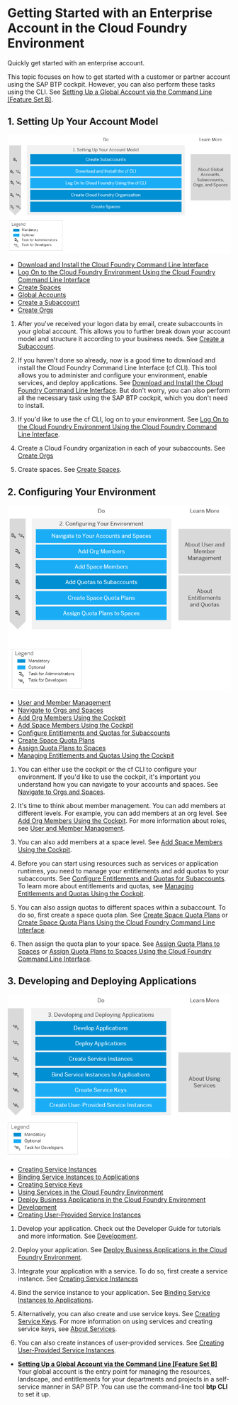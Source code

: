 <!-- loio56440ab2380041e092c29baf2893ef97 -->

# Getting Started with an Enterprise Account in the Cloud Foundry Environment

Quickly get started with an enterprise account.

This topic focuses on how to get started with a customer or partner account using the SAP BTP cockpit. However, you can also perform these tasks using the CLI. See [Setting Up a Global Account via the Command Line \[Feature Set B\]](Setting_Up_a_Global_Account_via_the_Command_Line_Feature_Set_B_accd5b2.md).



<a name="loio56440ab2380041e092c29baf2893ef97__section_sjn_c1q_ybb"/>

## 1. Setting Up Your Account Model

![](images/Image_Map_NoTrial_2-Setting_Up_Your_Account_Model_94bc372.png)

-   [Download and Install the Cloud Foundry Command Line Interface](../50-administration-and-ops/Download_and_Install_the_Cloud_Foundry_Command_Line_Interface_4ef907a.md)
-   [Log On to the Cloud Foundry Environment Using the Cloud Foundry Command Line Interface](../50-administration-and-ops/Log_On_to_the_Cloud_Foundry_Environment_Using_the_Cloud_Foundry_Command_Line_Interface_7a37d66.md)
-   [Create Spaces](../50-administration-and-ops/Create_Spaces_2f6ed22.md)
-   [Global Accounts](../10-concepts/Account_Model_8ed4a70.md#loioc165d95ee700407eb181770901caec94)
-   [Create a Subaccount](../50-administration-and-ops/Create_a_Subaccount_05280a1.md)
-   [Create Orgs](../50-administration-and-ops/Create_Orgs_a9b1f54.md)

1.  After you've received your logon data by email, create subaccounts in your global account. This allows you to further break down your account model and structure it according to your business needs. See [Create a Subaccount](../50-administration-and-ops/Create_a_Subaccount_05280a1.md).

2.  If you haven't done so already, now is a good time to download and install the Cloud Foundry Command Line Interface \(cf CLI\). This tool allows you to administer and configure your environment, enable services, and deploy applications. See [Download and Install the Cloud Foundry Command Line Interface](../50-administration-and-ops/Download_and_Install_the_Cloud_Foundry_Command_Line_Interface_4ef907a.md). But don't worry, you can also perform all the necessary task using the SAP BTP cockpit, which you don't need to install.
3.  If you'd like to use the cf CLI, log on to your environment. See [Log On to the Cloud Foundry Environment Using the Cloud Foundry Command Line Interface](../50-administration-and-ops/Log_On_to_the_Cloud_Foundry_Environment_Using_the_Cloud_Foundry_Command_Line_Interface_7a37d66.md).
4.  Create a Cloud Foundry organization in each of your subaccounts. See [Create Orgs](../50-administration-and-ops/Create_Orgs_a9b1f54.md)
5.  Create spaces. See [Create Spaces](../50-administration-and-ops/Create_Spaces_2f6ed22.md).



<a name="loio56440ab2380041e092c29baf2893ef97__section_qr5_wwk_wbb"/>

## 2. Configuring Your Environment

![](images/Image_Map_NoTrial_3-Configuring_Your_Account_Environment_20bf413.png)

-   [User and Member Management](../10-concepts/User_and_Member_Management_cc1c676.md)
-   [Navigate to Orgs and Spaces](../50-administration-and-ops/Navigate_to_Orgs_and_Spaces_5bf8735.md)
-   [Add Org Members Using the Cockpit](../50-administration-and-ops/Add_Org_Members_Using_the_Cockpit_a4eeaf1.md)
-   [Add Space Members Using the Cockpit](../50-administration-and-ops/Add_Space_Members_Using_the_Cockpit_81d0b4d.md)
-   [Configure Entitlements and Quotas for Subaccounts](../50-administration-and-ops/Configure_Entitlements_and_Quotas_for_Subaccounts_5ba357b.md)
-   [Create Space Quota Plans](../50-administration-and-ops/Create_Space_Quota_Plans_b13c4a2.md)
-   [Assign Quota Plans to Spaces](../50-administration-and-ops/Assign_Quota_Plans_to_Spaces_13028c4.md)
-   [Managing Entitlements and Quotas Using the Cockpit](../50-administration-and-ops/Managing_Entitlements_and_Quotas_Using_the_Cockpit_c824874.md)

1.  You can either use the cockpit or the cf CLI to configure your environment. If you'd like to use the cockpit, it's important you understand how you can navigate to your accounts and spaces. See [Navigate to Orgs and Spaces](../50-administration-and-ops/Navigate_to_Orgs_and_Spaces_5bf8735.md).

2.  It's time to think about member management. You can add members at different levels. For example, you can add members at an org level. See [Add Org Members Using the Cockpit](../50-administration-and-ops/Add_Org_Members_Using_the_Cockpit_a4eeaf1.md). For more information about roles, see [User and Member Management](../10-concepts/User_and_Member_Management_cc1c676.md).

3.  You can also add members at a space level. See [Add Space Members Using the Cockpit](../50-administration-and-ops/Add_Space_Members_Using_the_Cockpit_81d0b4d.md).

4.  Before you can start using resources such as services or application runtimes, you need to manage your entitlements and add quotas to your subaccounts. See [Configure Entitlements and Quotas for Subaccounts](../50-administration-and-ops/Configure_Entitlements_and_Quotas_for_Subaccounts_5ba357b.md). To learn more about entitlements and quotas, see [Managing Entitlements and Quotas Using the Cockpit](../50-administration-and-ops/Managing_Entitlements_and_Quotas_Using_the_Cockpit_c824874.md).
5.  You can also assign quotas to different spaces within a subaccount. To do so, first create a space quota plan. See [Create Space Quota Plans](../50-administration-and-ops/Create_Space_Quota_Plans_b13c4a2.md) or [Create Space Quota Plans Using the Cloud Foundry Command Line Interface](../50-administration-and-ops/Create_Space_Quota_Plans_Using_the_Cloud_Foundry_Command_Line_Interface_504fde9.md).
6.  Then assign the quota plan to your space. See [Assign Quota Plans to Spaces](../50-administration-and-ops/Assign_Quota_Plans_to_Spaces_13028c4.md) or [Assign Quota Plans to Spaces Using the Cloud Foundry Command Line Interface](../50-administration-and-ops/Assign_Quota_Plans_to_Spaces_Using_the_Cloud_Foundry_Command_Line_Interface_d1e4203.md).



<a name="loio56440ab2380041e092c29baf2893ef97__section_w1d_txk_wbb"/>

## 3. Developing and Deploying Applications

![](images/Image_Map_NoTrial_4-Developing_and_Deploying_Applications_Using_Services_049175a.png)

-   [Creating Service Instances](../30-development/Creating_Service_Instances_8221b74.md)
-   [Binding Service Instances to Applications](../30-development/Binding_Service_Instances_to_Applications_e98280a.md)
-   [Creating Service Keys](../30-development/Creating_Service_Keys_4514a14.md)
-   [Using Services in the Cloud Foundry Environment](../30-development/Using_Services_in_the_Cloud_Foundry_Environment_f22029f.md)
-   [Deploy Business Applications in the Cloud Foundry Environment](../30-development/Deploy_Business_Applications_in_the_Cloud_Foundry_Environment_4946ea5.md)
-   [Development](../30-development/Development_c2fec62.md)
-   [Creating User-Provided Service Instances](../30-development/Creating_User-Provided_Service_Instances_a44355e.md)

1.  Develop your application. Check out the Developer Guide for tutorials and more information. See [Development](../30-development/Development_c2fec62.md).

2.  Deploy your application. See [Deploy Business Applications in the Cloud Foundry Environment](../30-development/Deploy_Business_Applications_in_the_Cloud_Foundry_Environment_4946ea5.md).
3.  Integrate your application with a service. To do so, first create a service instance. See [Creating Service Instances](../30-development/Creating_Service_Instances_8221b74.md)

4.  Bind the service instance to your application. See [Binding Service Instances to Applications](../30-development/Binding_Service_Instances_to_Applications_e98280a.md).
5.  Alternatively, you can also create and use service keys. See [Creating Service Keys](../30-development/Creating_Service_Keys_4514a14.md). For more information on using services and creating service keys, see [About Services](../30-development/About_Services_d1d0fc8.md).
6.  You can also create instances of user-provided services. See [Creating User-Provided Service Instances](../30-development/Creating_User-Provided_Service_Instances_a44355e.md).

-   **[Setting Up a Global Account via the Command Line \[Feature Set B\]](Setting_Up_a_Global_Account_via_the_Command_Line_Feature_Set_B_accd5b2.md "Your global account is the entry point for managing the resources, landscape, and
		entitlements for your departments and projects in a self-service manner in SAP BTP. You can use the
		command-line tool btp CLI  to set it up.")**  
Your global account is the entry point for managing the resources, landscape, and entitlements for your departments and projects in a self-service manner in SAP BTP. You can use the command-line tool **btp CLI** to set it up.

